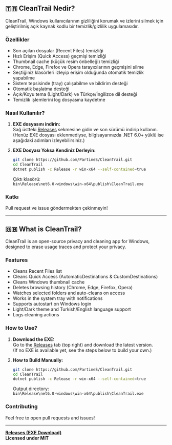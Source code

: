 

## 🇹🇷 CleanTrail Nedir?

CleanTrail, Windows kullanıcılarının gizliliğini korumak ve izlerini silmek için geliştirilmiş açık kaynak kodlu bir temizlik/gizlilik uygulamasıdır.

### Özellikler
- Son açılan dosyalar (Recent Files) temizliği
- Hızlı Erişim (Quick Access) geçmişi temizliği
- Thumbnail cache (küçük resim önbelleği) temizliği
- Chrome, Edge, Firefox ve Opera tarayıcılarının geçmişini silme
- Seçtiğiniz klasörleri izleyip erişim olduğunda otomatik temizlik yapabilme
- Sistem tepsisinde (tray) çalışabilme ve bildirim desteği
- Otomatik başlatma desteği
- Açık/Koyu tema (Light/Dark) ve Türkçe/İngilizce dil desteği
- Temizlik işlemlerini log dosyasına kaydetme

### Nasıl Kullanılır?
1. **EXE dosyasını indirin:**  
   Sağ üstteki [Releases](https://github.com/PartineS/CleanTrail/releases) sekmesine gidin ve son sürümü indirip kullanın.  
   (Henüz EXE dosyası eklenmediyse, bilgisayarınızda .NET 6.0+ yüklü ise aşağıdaki adımları izleyebilirsiniz.)

2. **EXE Dosyası Yoksa Kendiniz Derleyin:**
   ```sh
   git clone https://github.com/PartineS/CleanTrail.git
   cd CleanTrail
   dotnet publish -c Release -r win-x64 --self-contained=true
   ```
   Çıktı klasörü:  
   `bin\Release\net6.0-windows\win-x64\publish\CleanTrail.exe`

### Katkı 
Pull request ve issue göndermekten çekinmeyin!

---

## 🇬🇧 What is CleanTrail?

CleanTrail is an open-source privacy and cleaning app for Windows, designed to erase usage traces and protect your privacy.

### Features
- Cleans Recent Files list
- Cleans Quick Access (AutomaticDestinations & CustomDestinations)
- Cleans Windows thumbnail cache
- Deletes browsing history (Chrome, Edge, Firefox, Opera)
- Watches selected folders and auto-cleans on access
- Works in the system tray with notifications
- Supports autostart on Windows login
- Light/Dark theme and Turkish/English language support
- Logs cleaning actions

### How to Use?
1. **Download the EXE:**  
   Go to the [Releases](https://github.com/PartineS/CleanTrail/releases) tab (top right) and download the latest version.  
   (If no EXE is available yet, see the steps below to build your own.)

2. **How to Build Manually:**
   ```sh
   git clone https://github.com/PartineS/CleanTrail.git
   cd CleanTrail
   dotnet publish -c Release -r win-x64 --self-contained=true
   ```
   Output directory:  
   `bin\Release\net6.0-windows\win-x64\publish\CleanTrail.exe`

### Contributing
Feel free to open pull requests and issues!

---

**[Releases (EXE Download)](https://github.com/PartineS/CleanTrail/releases)**  
**Licensed under MIT**
